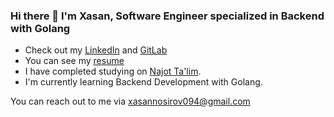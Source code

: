 ### Hi there 👋 I'm Xasan, Software Engineer specialized in Backend with Golang

- Check out my [LinkedIn](https://www.linkedin.com/in/xasannosirov) and [GitLab](https://www.gitlab.com/xasannosirov)
- You can see my [resume](https://flowcv.com/resume/lw7ot34bed)
- I have completed studying on [Najot Ta'lim](https://najottalim.uz/).
- I'm currently learning Backend Development with Golang.

You can reach out to me via xasannosirov094@gmail.com
